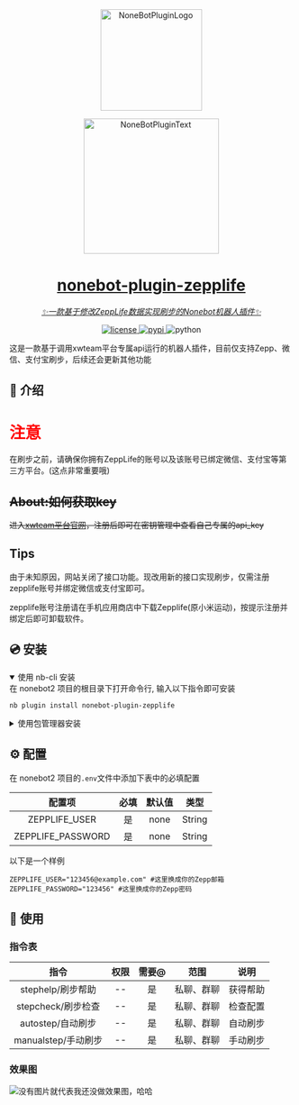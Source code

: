 <div align="center">
  <a href="https://v2.nonebot.dev/store"><img src="https://github.com/A-kirami/nonebot-plugin-template/blob/resources/nbp_logo.png" width="180" height="180" alt="NoneBotPluginLogo"></a>
  <br>
  <p><a href="https://v2.nonebot.dev/store"><img src="https://github.com/A-kirami/nonebot-plugin-template/blob/resources/NoneBotPlugin.svg" width="240" alt="NoneBotPluginText"></p>
</div>

<div align="center">

# nonebot-plugin-zepplife

_✨一款基于修改ZeppLife数据实现刷步的Nonebot机器人插件✨_


<a href="./LICENSE">
    <img src="https://img.shields.io/github/license/1296lol/nonebot-plugin-zepplife.svg" alt="license">
</a>
<a href="https://pypi.python.org/pypi/nonebot-plugin-zepplife">
    <img src="https://img.shields.io/pypi/v/nonebot-plugin-zepplife.svg" alt="pypi">
</a>
<img src="https://img.shields.io/badge/python-3.9+-blue.svg" alt="python">

</div>

这是一款基于调用xwteam平台专属api运行的机器人插件，目前仅支持Zepp、微信、支付宝刷步，后续还会更新其他功能

## 📖 介绍

# <font color="red">注意</font>
在刷步之前，请确保你拥有ZeppLife的账号以及该账号已绑定微信、支付宝等第三方平台。(这点非常重要哦)

## ~~About:如何获取key~~


~~进入[xwteam平台官网](https://api.xwteam.cn/)，注册后即可在密钥管理中查看自己专属的api_key~~

## Tips


由于未知原因，网站关闭了接口功能。现改用新的接口实现刷步，仅需注册zepplife账号并绑定微信或支付宝即可。


zepplife账号注册请在手机应用商店中下载Zepplife(原小米运动)，按提示注册并绑定后即可卸载软件。


## 💿 安装

<details open>
<summary>使用 nb-cli 安装</summary>
在 nonebot2 项目的根目录下打开命令行, 输入以下指令即可安装

    nb plugin install nonebot-plugin-zepplife

</details>

<details>
<summary>使用包管理器安装</summary>
在 nonebot2 项目的插件目录下, 打开命令行, 根据你使用的包管理器, 输入相应的安装命令

<details>
<summary>pip</summary>

    pip install nonebot-plugin-zepplife
</details>
<details>
<summary>pdm</summary>

    pdm add nonebot-plugin-zepplife
</details>
<details>
<summary>poetry</summary>

    poetry add nonebot-plugin-zepplife
</details>
<details>
<summary>conda</summary>

    conda install nonebot-plugin-zepplife
</details>

打开 nonebot2 项目根目录下的 `pyproject.toml` 文件, 在 `[tool.nonebot]` 部分追加写入

    plugins = ["nonebot_plugin_zepplife"]

</details>

## ⚙️ 配置

在 nonebot2 项目的`.env`文件中添加下表中的必填配置

| 配置项 | 必填 | 默认值 | 类型 |
|:-----:|:----:|:----:|:----:|
| ZEPPLIFE_USER | 是 | none | String |
| ZEPPLIFE_PASSWORD | 是 | none | String |

以下是一个样例

```
ZEPPLIFE_USER="123456@example.com" #这里换成你的Zepp邮箱
ZEPPLIFE_PASSWORD="123456" #这里换成你的Zepp密码
```

## 🎉 使用
### 指令表
| 指令 | 权限 | 需要@ | 范围 | 说明 |
|:-----:|:----:|:----:|:----:|:----:|
| stephelp/刷步帮助 | -- | 是 | 私聊、群聊 | 获得帮助 |
| stepcheck/刷步检查 | -- | 是 | 私聊、群聊 | 检查配置 |
| autostep/自动刷步 | -- | 是 | 私聊、群聊 | 自动刷步 |
| manualstep/手动刷步 | -- | 是 | 私聊、群聊 | 手动刷步 |
### 效果图
![没有图片就代表我还没做效果图，哈哈](https://gitee.com/lol1296/picturebases/raw/master/nonebot-plugin-zepplife-4.png)
